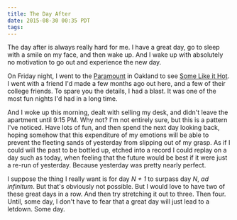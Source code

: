 ```yaml
---
title: The Day After
date: 2015-08-30 00:35 PDT
tags:
---
```


The day after is always really hard for me. I have a great day, go to sleep with a smile on my face, and then wake up. And I wake up with absolutely no motivation to go out and experience the new day.

<!-- more -->

On Friday night, I went to the [Paramount]() in Oakland to see [Some Like it Hot](). I went with a friend I'd made a few months ago out here, and a few of their college friends. To spare you the details, I had a blast. It was one of the most fun nights I'd had in a long time.

And I woke up this morning, dealt with selling my desk, and didn't leave the apartment until 9:15 PM. Why not? I'm not entirely sure, but this is a pattern I've noticed. Have lots of fun, and then spend the next day looking back, hoping somehow that this expenditure of my emotions will be able to prevent the fleeting sands of yesterday from slipping out of my grasp. As if I could will the past to be bottled up, etched into a record I could replay on a day such as today, when feeling that the future would be best if it were just a re-run of yesterday. Because yesterday was pretty nearly perfect.

I suppose the thing I really want is for day _N + 1_ to surpass day _N_, _ad infinitum_. But that's obviously not possible. But I would love to have two of these great days in a row. And then try stretching it out to three. Then four. Until, some day, I don't have to fear that a great day will just lead to a letdown. Some day.
